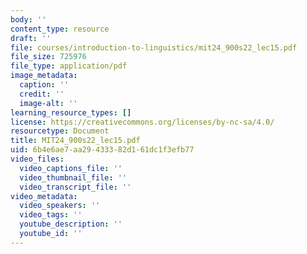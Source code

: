 ```yaml
---
body: ''
content_type: resource
draft: ''
file: courses/introduction-to-linguistics/mit24_900s22_lec15.pdf
file_size: 725976
file_type: application/pdf
image_metadata:
  caption: ''
  credit: ''
  image-alt: ''
learning_resource_types: []
license: https://creativecommons.org/licenses/by-nc-sa/4.0/
resourcetype: Document
title: MIT24_900s22_lec15.pdf
uid: 6b4e6ae7-aa29-4333-82d1-61dc1f3efb77
video_files:
  video_captions_file: ''
  video_thumbnail_file: ''
  video_transcript_file: ''
video_metadata:
  video_speakers: ''
  video_tags: ''
  youtube_description: ''
  youtube_id: ''
---
```

